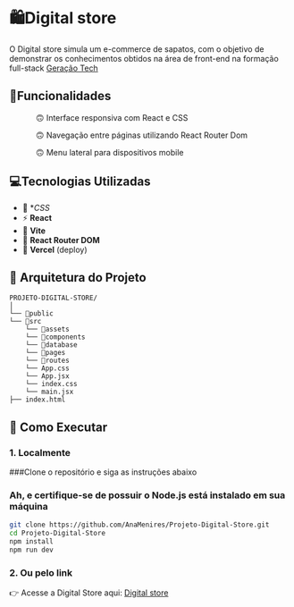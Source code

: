 # 🛍️Digital store

<p>O Digital store simula um e-commerce de sapatos, com o objetivo de demonstrar os conhecimentos obtidos na área de front-end na formação full-stack <a href=https://geracaotech.iel-ce.org.br/>Geração Tech</a></p>

## 🚀Funcionalidades
<ol>
  <ul>🙃 Interface responsiva com React e CSS</ul>
  <ul>🙃 Navegação entre páginas utilizando React Router Dom</ul>
  <ul>🙃 Menu lateral para dispositivos mobile</ul>
</ol>

## 💻Tecnologias Utilizadas

- 🌚​ **CSS*
- ⚡ **React**
- 🚀 **Vite** 
- 🐘 **React Router DOM**
- 🔐 **Vercel** (deploy)


## 🧱 Arquitetura do Projeto

```
PROJETO-DIGITAL-STORE/
│
└── 📁public
└── 📁src
    └── 📁assets
    └── 📁components
    └── 📁database
    └── 📁pages
    └── 📁routes
    └── App.css
    └── App.jsx
    └── index.css
    └── main.jsx
├── index.html

```

## 📑 Como Executar 

### 1. Localmente
###Clone o repositório e siga as instruções abaixo
<h3>Ah, e certifique-se de possuir o Node.js está instalado em sua máquina</h3>

```bash
git clone https://github.com/AnaMenires/Projeto-Digital-Store.git
cd Projeto-Digital-Store
npm install
npm run dev
```

### 2. Ou pelo link
👉 Acesse a Digital Store aqui: <a href = "https://projeto-digital-store-iwzs.vercel.app/"> Digital store </a>




